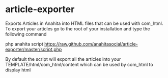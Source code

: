 article-exporter
================

Exports Articles in Anahita into HTML files that can be used with com_html. To export your articles go to the root of your installation and type the following command
  
  php anahita script https://raw.github.com/anahitasocial/article-exporter/master/script.php
  
By default the script will export all the articles into your TEMPLATE/html/com_html/content which can be used by com_html to display html

